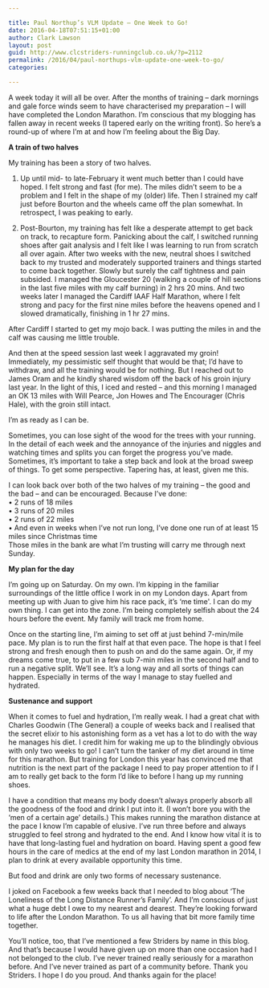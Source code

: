 ```yaml
---

title: Paul Northup’s VLM Update – One Week to Go!
date: 2016-04-18T07:51:15+01:00
author: Clark Lawson
layout: post
guid: http://www.clcstriders-runningclub.co.uk/?p=2112
permalink: /2016/04/paul-northups-vlm-update-one-week-to-go/
categories:

---
```

A week today it will all be over. After the months of training – dark mornings and gale force winds seem to have characterised my preparation – I will have completed the London Marathon. I’m conscious that my blogging has fallen away in recent weeks (I tapered early on the writing front). So here’s a round-up of where I’m at and how I’m feeling about the Big Day.

**A train of two halves**

My training has been a story of two halves. 

1. Up until mid- to late-February it went much better than I could have hoped. I felt strong and fast (for me). The miles didn’t seem to be a problem and I felt in the shape of my (older) life. Then I strained my calf just before Bourton and the wheels came off the plan somewhat. In retrospect, I was peaking to early.

2. Post-Bourton, my training has felt like a desperate attempt to get back on track, to recapture form. Panicking about the calf, I switched running shoes after gait analysis and I felt like I was learning to run from scratch all over again. After two weeks with the new, neutral shoes I switched back to my trusted and moderately supported trainers and things started to come back together. Slowly but surely the calf tightness and pain subsided. I managed the Gloucester 20 (walking a couple of hill sections in the last five miles with my calf burning) in 2 hrs 20 mins. And two weeks later I managed the Cardiff IAAF Half Marathon, where I felt strong and pacy for the first nine miles before the heavens opened and I slowed dramatically, finishing in 1 hr 27 mins. 

After Cardiff I started to get my mojo back. I was putting the miles in and the calf was causing me little trouble. 

And then at the speed session last week I aggravated my groin! Immediately, my pessimistic self thought that would be that; I’d have to withdraw, and all the training would be for nothing. But I reached out to James Oram and he kindly shared wisdom off the back of his groin injury last year. In the light of this, I iced and rested – and this morning I managed an OK 13 miles with Will Pearce, Jon Howes and The Encourager (Chris Hale), with the groin still intact. 

I’m as ready as I can be. 

Sometimes, you can lose sight of the wood for the trees with your running. In the detail of each week and the annoyance of the injuries and niggles and watching times and splits you can forget the progress you’ve made. Sometimes, it’s important to take a step back and look at the broad sweep of things. To get some perspective. Tapering has, at least, given me this.

I can look back over both of the two halves of my training – the good and the bad – and can be encouraged. Because I’ve done:  
• 2 runs of 18 miles  
• 3 runs of 20 miles  
• 2 runs of 22 miles  
• And even in weeks when I’ve not run long, I’ve done one run of at least 15 miles since Christmas time  
Those miles in the bank are what I’m trusting will carry me through next Sunday.

**My plan for the day**

I’m going up on Saturday. On my own. I’m kipping in the familiar surroundings of the little office I work in on my London days. Apart from meeting up with Juan to give him his race pack, it’s &#8216;me time'. I can do my own thing. I can get into the zone. I’m being completely selfish about the 24 hours before the event. My family will track me from home.

Once on the starting line, I’m aiming to set off at just behind 7-min/mile pace. My plan is to run the first half at that even pace. The hope is that I feel strong and fresh enough then to push on and do the same again. Or, if my dreams come true, to put in a few sub 7-min miles in the second half and to run a negative split. We’ll see. It’s a long way and all sorts of things can happen. Especially in terms of the way I manage to stay fuelled and hydrated.

**Sustenance and support**

When it comes to fuel and hydration, I’m really weak. I had a great chat with Charles Goodwin (The General) a couple of weeks back and I realised that the secret elixir to his astonishing form as a vet has a lot to do with the way he manages his diet. I credit him for waking me up to the blindingly obvious with only two weeks to go! I can’t turn the tanker of my diet around in time for this marathon. But training for London this year has convinced me that nutrition is the next part of the package I need to pay proper attention to if I am to really get back to the form I’d like to before I hang up my running shoes.

I have a condition that means my body doesn’t always properly absorb all the goodness of the food and drink I put into it. (I won’t bore you with the ‘men of a certain age’ details.) This makes running the marathon distance at the pace I know I’m capable of elusive. I’ve run three before and always struggled to feel strong and hydrated to the end. And I know how vital it is to have that long-lasting fuel and hydration on board. Having spent a good few hours in the care of medics at the end of my last London marathon in 2014, I plan to drink at every available opportunity this time.

But food and drink are only two forms of necessary sustenance.

I joked on Facebook a few weeks back that I needed to blog about ‘The Loneliness of the Long Distance Runner’s Family’. And I’m conscious of just what a huge debt I owe to my nearest and dearest. They’re looking forward to life after the London Marathon. To us all having that bit more family time together.

You’ll notice, too, that I’ve mentioned a few Striders by name in this blog. And that’s because I would have given up on more than one occasion had I not belonged to the club. I’ve never trained really seriously for a marathon before. And I’ve never trained as part of a community before. Thank you Striders. I hope I do you proud. And thanks again for the place!
